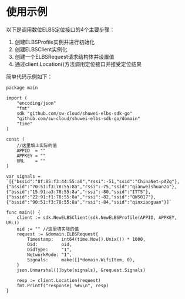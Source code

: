 # 使用示例
以下是调用数位ELBS定位接口的4个主要步骤：
1. 创建ELBSProfile实例并进行初始化  
2. 创建ELBSClient实例化  
3. 创建一个ELBSRequest请求结构体并设置值  
4. 通过client.Location()方法调用定位接口并接受定位结果  

简单代码示例如下：

```
package main

import (
	"encoding/json"
	"fmt"
	sdk "github.com/sw-cloud/shuwei-elbs-sdk-go"
	"github.com/sw-cloud/shuwei-elbs-sdk-go/domain"
	"time"
)

const (
	//这里填上实际的值
	APPID  = ""
	APPKEY = ""
	URL    = ""
)

var signals = `[{"bssid":"8f:85:f3:44:55:a0","rssi":-51,"ssid":"ChinaNet-pAZg"},{"bssid":"70:51:f3:78:55:8a","rssi":-75,"ssid":"qianweishuan2G"},{"bssid":"15:91:a3:78:55:8a","rssi":-80,"ssid":"ITTS"},{"bssid":"22:91:f1:78:55:8a","rssi":-82,"ssid":"QWS017"},{"bssid":"90:51:f3:78:55:8a","rssi":-84,"ssid":"qinxiaoguan"}]`

func main() {
	client := sdk.NewELBSClient(sdk.NewELBSProfile(APPID, APPKEY, URL))
	oid := "" //这里填实际的值
	request := &domain.ELBSRequest{
		Timestamp:   int64(time.Now().Unix()) * 1000,
		Oid:         oid,
		OidType:     "1",
		NetworkMode: "1",
		Signals:     make([]*domain.WifiItem, 0),
	}
	json.Unmarshal([]byte(signals), &request.Signals)

	resp := client.Location(request)
	fmt.Printf("response| %#v\n", resp)
}

```



